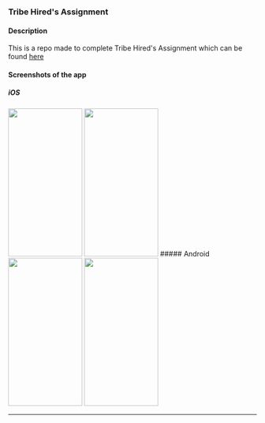 ### 	Tribe Hired's Assignment

#### Description
This is a repo made to complete Tribe Hired's Assignment which can be found [here](https://github.com/tribehired-devs/frontend-test)

#### Screenshots of the app
##### iOS
<img src="https://i.imgur.com/6vQgVbb.png" width="150" height="300">
<img src="https://i.imgur.com/uMUPijV.png" width="150" height="300">
##### Android
<img src="https://i.imgur.com/AsMDDnT.png" width="150" height="300">
<img src="https://i.imgur.com/l1S3HOu.png" width="150" height="300">

___
